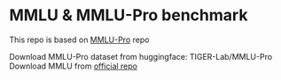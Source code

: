# MMLU & MMLU-Pro benchmark

This repo is based on [MMLU-Pro](https://github.com/TIGER-AI-Lab/MMLU-Pro) repo

Download MMLU-Pro dataset from huggingface: TIGER-Lab/MMLU-Pro
Download MMLU from [official repo](https://github.com/hendrycks/test)